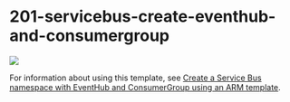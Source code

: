 # 201-servicebus-create-eventhub-and-consumergroup

<a href="https://portal.azure.com/#create/Microsoft.Template/uri/https%3A%2F%2Fraw.githubusercontent.com%2FAzure%2Fazure-quickstart-templates%2Fmaster%2F201-servicebus-create-eventhub-and-consumergroup%2Fazuredeploy.json" target="_blank">
    <img src="http://azuredeploy.net/deploybutton.png"/>
</a>

For information about using this template, see [Create a Service Bus namespace with EventHub and ConsumerGroup using an ARM template](http://azure.microsoft.com/documentation/articles/service-bus-resource-manager-namespace-event-hub/).